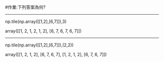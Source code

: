 #作業:下列答案為何?
***
np.tile(np.array([[1,2],[6,7]]),3)

array([[1, 2, 1, 2, 1, 2],
       [6, 7, 6, 7, 6, 7]])
       
***
np.tile(np.array([[1,2],[6,7]]),(2,2))

array([[1, 2, 1, 2],
       [6, 7, 6, 7],
       [1, 2, 1, 2],
       [6, 7, 6, 7]])
